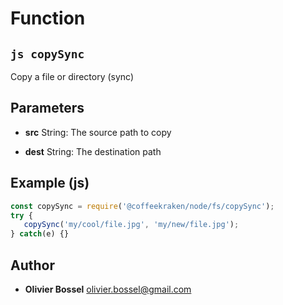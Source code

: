 
# Function


## ```js copySync ```


Copy a file or directory (sync)

## Parameters

- **src**  String: The source path to copy

- **dest**  String: The destination path



## Example (js)

```js
const copySync = require('@coffeekraken/node/fs/copySync');
try {
   copySync('my/cool/file.jpg', 'my/new/file.jpg');
} catch(e) {}
```


## Author
- **Olivier Bossel** <a href="mailto:olivier.bossel@gmail.com">olivier.bossel@gmail.com</a> 



